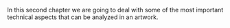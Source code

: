 In this second chapter we are going to deal with some of the most important technical aspects that can be analyzed in an artwork.